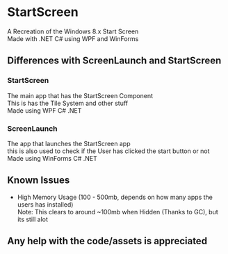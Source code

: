 # StartScreen
A Recreation of the Windows 8.x Start Screen<br>
Made with .NET C# using WPF and WinForms
## Differences with ScreenLaunch and StartScreen
### StartScreen
The main app that has the StartScreen Component<br>
This is has the Tile System and other stuff<br>
Made using WPF C# .NET
### ScreenLaunch
The app that launches the StartScreen app<br>
this is also used to check if the User has clicked the start button or not<br>
Made using WinForms C# .NET
## Known Issues
- High Memory Usage (100 - 500mb, depends on how many apps the users has installed)<br>
Note: This clears to around ~100mb when Hidden (Thanks to GC), but its still alot
## Any help with the code/assets is appreciated
